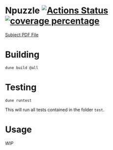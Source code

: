 # Npuzzle [![Actions Status](https://github.com/RadioPotin/npuzzle42/workflows/build/badge.svg)](https://github.com/RadioPotin/npuzzle42/actions) [![coverage percentage](https://raw.githubusercontent.com/RadioPotin/npuzzle42/gh-pages/coverage/badge.svg)](https://RadioPotin.github.io/npuzzle42/coverage/)

[Subject PDF File](https://linx.zapashcanon.fr/8i0usstm.pdf)

# Building
```
dune build @all
```
# Testing
```
dune runtest
```
This will run all tests contained in the folder `test`.

# Usage

*WIP*

